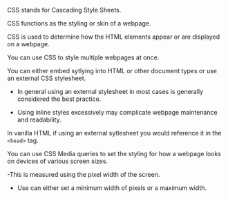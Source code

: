 <span class="emphasis">CSS</span> stands for <span class="emphasis">Cascading Style Sheets</span>.

<span class="emphasis">CSS</span> <span class="secondEmphasis">functions</span> as the <span class="emphasis">styling</span> or <span class="emphasis">skin</span> of a <span class="emphasis">webpage</span>.

<span class="emphasis">CSS</span> is used to determine how the <span class="secondEmphasis">HTML elements</span> <span class="emphasis">appear</span> or are <span class="emphasis">displayed</span> on a <span class="emphasis">webpage</span>.

You can use CSS to style multiple webpages at once.

You can either embed sytlying into HTML or other document types or use an external CSS stylesheet.

- In general using an external stylesheet in most cases is generally considered the best practice.

- Using inline styles excessively may complicate webpage maintenance and readability.

In vanilla HTML if using an external sytlesheet you would reference it in the ```<head>``` tag.

You can use CSS Media queries to set the styling for how a webpage looks on devices of various screen sizes.

-This is measured using the pixel width of the screen.

- Use can either set a minimum width of pixels or a maximum width.
